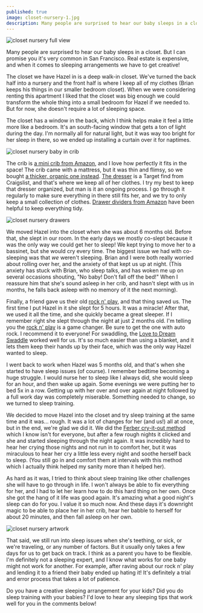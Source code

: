 ```yaml
---
published: true
image: closet-nursery-1.jpg
description: Many people are surprised to hear our baby sleeps in a closet. But I can promise you it's very common in San Francisco. Real estate is expensive, and when it comes to sleeping arrangements we have to get creative!
---
```

![closet nursery full view]({{site.baseurl}}/img/closet-nursery-1.jpg)

Many people are surprised to hear our baby sleeps in a closet. But I can promise you it's very common in San Francisco. Real estate is expensive, and when it comes to sleeping arrangements we have to get creative!

The closet we have Hazel in is a deep walk-in closet. We've turned the back half into a nursery and the front half is where I keep all of my clothes (Brian keeps his things in our smaller bedroom closet). When we were considering renting this apartment I liked that the closet was big enough we could transform the whole thing into a small bedroom for Hazel if we needed to. But for now, she doesn't require a lot of sleeping space. 

The closet has a window in the back, which I think helps make it feel a little more like a bedroom. It's an south-facing window that gets a ton of light during the day. I'm normally all for natural light, but it was way too bright for her sleep in there, so we ended up installing a curtain over it for naptimes.

![closet nursery baby in crib]({{site.baseurl}}/img/closet-nursery-2-with-baby.jpg)

The crib is [a mini crib from Amazon](https://www.amazon.com/gp/product/B002MZMDX8/ref=as_li_tl?ie=UTF8&camp=1789&creative=9325&creativeASIN=B002MZMDX8&linkCode=as2&tag=redletterda04-20&linkId=5e3d8d6bb05525772712777a5d74b275), and I love how perfectly it fits in the space! The crib came with a mattress, but it was thin and flimsy, so we bought [a thicker, organic one instead](https://www.amazon.com/gp/product/B00HAZS67W/ref=as_li_tl?ie=UTF8&camp=1789&creative=9325&creativeASIN=B00HAZS67W&linkCode=as2&tag=redletterda04-20&linkId=d029a14f67a708ba67a505ae0646368b). [The dresser](https://www.target.com/p/modern-3-drawer-dresser-white-room-essentials-153/-/A-51111228?ref=tgt_adv_XS000000&AFID=google_pla_df&CPNG=PLA_Furniture+Shopping_Brand&adgroup=SC_Furniture&LID=700000001170770pgs&network=g&device=c&location=9031938&gclid=Cj0KCQjwn-bWBRDGARIsAPS1svvVvxHmw4LKNus3QK-xTJgAdJiJqZbRrJ2VnGf_vf44hViGc_vcW7IaAkABEALw_wcB&gclsrc=aw.ds) is a Target find from Craigslist, and that's where we keep all of her clothes. I try my best to keep that dresser organized, but man is it an ongoing process. I go through it regularly to make sure everything in there still fits her, and we try to only keep a small collection of clothes. [Drawer dividers from Amazon](https://www.amazon.com/gp/product/B01DYXHI0E/ref=as_li_tl?ie=UTF8&camp=1789&creative=9325&creativeASIN=B01DYXHI0E&linkCode=as2&tag=redletterda04-20&linkId=9a00aae99df16e83e9886aba1343ce30) have been helpful to keep everything tidy.

![closet nursery drawers]({{site.baseurl}}/img/closet-nursery-4.jpg)

We moved Hazel into the closet when she was about 6 months old. Before that, she slept in our room. In the early days we mostly co-slept because it was the only way we could get her to sleep! We kept trying to move her to a bassinet, but she would cry every time. The biggest issue we had with co-sleeping was that _we_ weren't sleeping. Brian and I were both really worried about rolling over her, and the anxiety of that kept us up at night. (This anxiety has stuck with Brian, who sleep talks, and has woken me up on several occasions shouting, "No baby! Don't fall off the bed!" When I reassure him that she's sound asleep in her crib, and hasn't slept with us in months, he falls back asleep with no memory of it the next morning).

Finally, a friend gave us their old [rock n' play](https://www.amazon.com/gp/product/B01K7VHP90/ref=as_li_tl?ie=UTF8&camp=1789&creative=9325&creativeASIN=B01K7VHP90&linkCode=as2&tag=redletterda04-20&linkId=a1cdb5033f8af279164103aac6ff56dd), and that thing saved us. The first time I put Hazel in it she slept for 5 hours. It was a miracle! After that, we used it all the time, and she quickly became a great sleeper. If I remember right she slept through the night at just 2 months old. I'm telling you the [rock n' play](https://www.amazon.com/gp/product/B01K7VHP90/ref=as_li_tl?ie=UTF8&camp=1789&creative=9325&creativeASIN=B01K7VHP90&linkCode=as2&tag=redletterda04-20&linkId=a1cdb5033f8af279164103aac6ff56dd) is a game changer. Be sure to get the one with auto rock. I recommend it to everyone! For swaddling, the [Love to Dream Swaddle](https://www.amazon.com/gp/product/B0081GJ038/ref=as_li_tl?ie=UTF8&camp=1789&creative=9325&creativeASIN=B0081GJ038&linkCode=as2&tag=redletterda04-20&linkId=4273b3c31996532bb1dbf4dfde0c77e4) worked well for us. It's so much easier than using a blanket, and it lets them keep their hands up by their face, which was the only way Hazel wanted to sleep. 

I went back to work when Hazel was 5 months old, and that's when she started to have sleep issues (of course). I remember bedtime becoming a huge struggle. I would nurse her to sleep like I always did, she would sleep for an hour, and then wake up again. Some evenings we were putting her to bed 5x in a row. Getting up with her over and over again at night followed by a full work day was completely miserable. Something needed to change, so we turned to sleep training. 

We decided to move Hazel into the closet and try sleep training at the same time and it was... rough. It was a lot of changes for her (and us!) all at once, but in the end, we're glad we did it. We did the [Ferber cry-it-out method](https://www.amazon.com/gp/product/0743201639/ref=as_li_tl?ie=UTF8&camp=1789&creative=9325&creativeASIN=0743201639&linkCode=as2&tag=redletterda04-20&linkId=455c9098422d20cbc602a9c44d2afe1c) which I know isn't for everyone, but after a few rough nights it clicked and she and started sleeping through the night again. It was incredibly hard to hear her crying those nights and not run in to comfort her, but it was miraculous to hear her cry a little less every night and soothe herself back to sleep. (You still go in and comfort them at intervals with this method which I actually think helped my sanity more than it helped her). 

As hard as it was, I tried to think about sleep training like other challenges she will have to go through in life. I won't always be able to fix everything for her, and I had to let her learn how to do this hard thing on her own. Once she got the hang of it life was good again. It's amazing what a good night's sleep can do for you. I value it so much now. And these days it's downright magic to be able to place her in her crib, hear her babble to herself for about 20 minutes, and then fall asleep on her own. 

![closet nursery artwork]({{site.baseurl}}/img/closet-nursery-3.jpg)

That said, we still run into sleep issues when she's teething, or sick, or we're traveling, or any number of factors. But it usually only takes a few days for us to get back on track. I think as a parent you have to be flexible. I'm definitely not a sleeping expert, and I know what works for one baby might not work for another. For example, after raving about our rock n' play and lending it to a friend their baby ended up hating it! It's definitely a trial and error process that takes a lot of patience. 

Do you have a creative sleeping arrangement for your kids? Did you do sleep training with your babies? I'd love to hear any sleeping tips that work well for you in the comments below!
